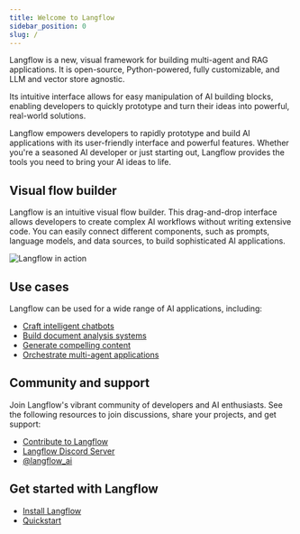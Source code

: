 ```yaml
---
title: Welcome to Langflow
sidebar_position: 0
slug: /
---
```


Langflow is a new, visual framework for building multi-agent and RAG applications. It is open-source, Python-powered, fully customizable, and LLM and vector store agnostic.

Its intuitive interface allows for easy manipulation of AI building blocks, enabling developers to quickly prototype and turn their ideas into powerful, real-world solutions.

Langflow empowers developers to rapidly prototype and build AI applications with its user-friendly interface and powerful features. Whether you're a seasoned AI developer or just starting out, Langflow provides the tools you need to bring your AI ideas to life.

## Visual flow builder

Langflow is an intuitive visual flow builder. This drag-and-drop interface allows developers to create complex AI workflows without writing extensive code. You can easily connect different components, such as prompts, language models, and data sources, to build sophisticated AI applications.

![Langflow in action](./1160086633.gif)

## Use cases

Langflow can be used for a wide range of AI applications, including:

* [Craft intelligent chatbots](/starter-projects-memory-chatbot)
* [Build document analysis systems](/starter-projects-document-qa)
* [Generate compelling content](/starter-projects-blog-writer)
* [Orchestrate multi-agent applications](/starter-projects-simple-agent)

## Community and support

Join Langflow's vibrant community of developers and AI enthusiasts. See the following resources to join discussions, share your projects, and get support:

* [Contribute to Langflow](contributing-how-to-contribute)
* [Langflow Discord Server](https://discord.gg/EqksyE2EX9)
* [@langflow_ai](https://twitter.com/langflow_ai) 

## Get started with Langflow

- [Install Langflow](/getting-started-installation)
- [Quickstart](/getting-started-quickstart)

